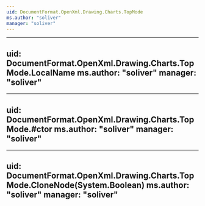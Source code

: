 ```yaml
---
uid: DocumentFormat.OpenXml.Drawing.Charts.TopMode
ms.author: "soliver"
manager: "soliver"
---
```


---
uid: DocumentFormat.OpenXml.Drawing.Charts.TopMode.LocalName
ms.author: "soliver"
manager: "soliver"
---

---
uid: DocumentFormat.OpenXml.Drawing.Charts.TopMode.#ctor
ms.author: "soliver"
manager: "soliver"
---

---
uid: DocumentFormat.OpenXml.Drawing.Charts.TopMode.CloneNode(System.Boolean)
ms.author: "soliver"
manager: "soliver"
---
